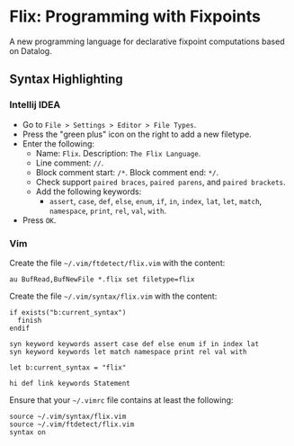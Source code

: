 # Flix: Programming with Fixpoints #

A new programming language for declarative fixpoint computations based on Datalog.

## Syntax Highlighting ##

### Intellij IDEA ###
- Go to `File > Settings > Editor > File Types`.
- Press the "green plus" icon on the right to add a new filetype.
- Enter the following:
    * Name: `Flix`. Description: `The Flix Language`.
    * Line comment: `//`.
    * Block comment start: `/*`. Block comment end: `*/`.
    * Check support `paired braces`, `paired parens`, and `paired brackets`.
    * Add the following keywords: 
        * `assert`, `case`, `def`, `else`, `enum`, `if`, `in`, `index`, `lat`, `let`, `match`,  `namespace`, `print`, `rel`, `val`, `with`.
- Press `OK`.

### Vim ###

Create the file `~/.vim/ftdetect/flix.vim` with the content:

```
au BufRead,BufNewFile *.flix set filetype=flix
```

Create the file `~/.vim/syntax/flix.vim` with the content:

```
if exists("b:current_syntax")
  finish
endif

syn keyword keywords assert case def else enum if in index lat
syn keyword keywords let match namespace print rel val with

let b:current_syntax = "flix"

hi def link keywords Statement
```

Ensure that your `~/.vimrc` file contains at least the following:

```
source ~/.vim/syntax/flix.vim
source ~/.vim/ftdetect/flix.vim
syntax on
```